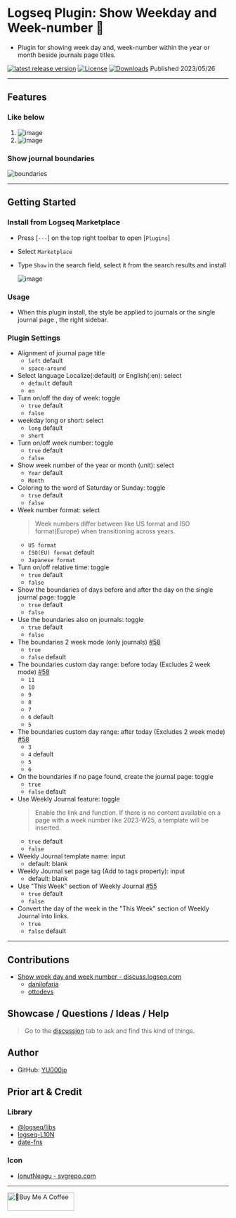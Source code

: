 # Logseq Plugin: Show Weekday and Week-number 📆

- Plugin for showing week day and, week-number within the year or month beside journals page titles.

[![latest release version](https://img.shields.io/github/v/release/YU000jp/logseq-plugin-show-weekday-and-week-number)](https://github.com/YU000jp/logseq-plugin-show-weekday-and-week-number/releases)
[![License](https://img.shields.io/github/license/YU000jp/logseq-plugin-show-weekday-and-week-number?color=blue)](https://github.com/YU000jp/logseq-plugin-show-weekday-and-week-number/LICENSE)
[![Downloads](https://img.shields.io/github/downloads/YU000jp/logseq-plugin-show-weekday-and-week-number/total.svg)](https://github.com/YU000jp/logseq-plugin-show-weekday-and-week-number/releases)
 Published 2023/05/26

---

## Features

### Like below

1. ![image](https://github.com/YU000jp/logseq-plugin-show-weekday-and-week-number/assets/111847207/f47b8948-5e7a-4e16-a5ae-6966672742b1)
1. ![image](https://github.com/YU000jp/logseq-plugin-show-weekday-and-week-number/assets/111847207/ee97c455-714e-45d2-9f9f-905798e298b4)

### Show journal boundaries

![boundaries](https://github.com/YU000jp/logseq-plugin-show-weekday-and-week-number/assets/111847207/685d00e7-b67d-4ee3-9f8a-25657447a2ea)

---

## Getting Started

### Install from Logseq Marketplace

- Press [`---`] on the top right toolbar to open [`Plugins`]
- Select `Marketplace`
- Type `Show` in the search field, select it from the search results and install

   ![image](https://github.com/YU000jp/logseq-plugin-show-weekday-and-week-number/assets/111847207/5c3a2b34-298b-4790-8e12-01d83e289794)

### Usage

- When this plugin install, the style be applied to journals or the single journal page , the right sidebar.

### Plugin Settings

- Alignment of journal page title
  - `left` default
  - `space-around`
- Select language Localize(:default) or English(:en): select
  - `default` default
  - `en`
- Turn on/off the day of week: toggle
  - `true` default
  - `false`
- weekday long or short: select
  - `long` default
  - `short`
- Turn on/off week number: toggle
  - `true` default
  - `false`
- Show week number of the year or month (unit): select
  - `Year` default
  - `Month`
- Coloring to the word of Saturday or Sunday: toggle
  - `true` default
  - `false`
- Week number format: select
  > Week numbers differ between like US format and ISO format(Europe) when transitioning across years.
  - `US format`
  - `ISO(EU) format` default
  - `Japanese format`
- Turn on/off relative time: toggle
  - `true` default
  - `false`
- Show the boundaries of days before and after the day on the single journal page: toggle
  - `true` default
  - `false`
- Use the boundaries also on journals: toggle
  - `true` default
  - `false`
- The boundaries 2 week mode (only journals) [#58](https://github.com/YU000jp/logseq-plugin-show-weekday-and-week-number/issues/58)
  - `true`
  - `false` default
- The boundaries custom day range: before today (Excludes 2 week mode) [#58](https://github.com/YU000jp/logseq-plugin-show-weekday-and-week-number/issues/58)
  - `11`
  - `10`
  - `9`
  - `8`
  - `7`
  - `6` default
  - `5`
- The boundaries custom day range: after today (Excludes 2 week mode) [#58](https://github.com/YU000jp/logseq-plugin-show-weekday-and-week-number/issues/58)
  - `3`
  - `4` default
  - `5`
  - `6`
- On the boundaries if no page found, create the journal page: toggle
  - `true`
  - `false` default
- Use Weekly Journal feature: toggle
  > Enable the link and function. If there is no content available on a page with a week number like 2023-W25, a template will be inserted.
  - `true` default
  - `false`
- Weekly Journal template name: input
  - default: blank
- Weekly Journal set page tag (Add to tags property): input
  - default: blank
- Use "This Week" section of Weekly Journal [#55](https://github.com/YU000jp/logseq-plugin-show-weekday-and-week-number/issues/55)
  - `true` default
  - `false`
- Convert the day of the week in the "This Week" section of Weekly Journal into links.
  - `true`
  - `false` default

---

## Contributions

- [Show week day and week number - discuss.logseq.com](https://discuss.logseq.com/t/show-week-day-and-week-number/12685/18)
  - [danilofaria](https://discuss.logseq.com/u/danilofaria/)
  - [ottodevs](https://discuss.logseq.com/u/ottodevs/)

## Showcase / Questions / Ideas / Help

> Go to the [discussion](https://github.com/YU000jp/logseq-plugin-show-weekday-and-week-number/discussions) tab to ask and find this kind of things.

## Author

- GitHub: [YU000jp](https://github.com/YU000jp)

## Prior art & Credit

### Library

- [@logseq/libs](https://logseq.github.io/plugins/)
- [logseq-L10N](https://github.com/sethyuan/logseq-l10n)
- [date-fns](https://date-fns.org/)

### Icon

- [IonutNeagu - svgrepo.com](https://www.svgrepo.com/svg/490868/monday)

---

<a href="https://www.buymeacoffee.com/yu000japan" target="_blank"><img src="https://cdn.buymeacoffee.com/buttons/v2/default-violet.png" alt="🍌Buy Me A Coffee" style="height: 42px;width: 152px" ></a>
